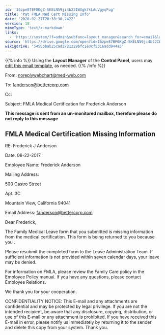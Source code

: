 ```yaml
---
id: '16zpe87BF0KgZ-SKELN59ji4b22IWXgk7kLAuVgyqPug'
title: 'Pat FMLA Med Cert Missing Info'
date: '2020-02-27T20:38:30.242Z'
version: 18
mimeType: 'text/x-markdown'
links:
  - 'https://system/?f=admin&subfunc=layout_manager&search_for=email&layout_search=Go&lv_layout_manager_limit=0&opp=edit&doc_type=EFMC&old_module=Email&old_name=Pat+FMLA+Med+Cert+Missing+Info&active=0'
source: 'https://drive.google.com/open?id=16zpe87BF0KgZ-SKELN59ji4b22IWXgk7kLAuVgyqPug'
wikigdrive: '5455bbab25cad2721229bfc1e0cf5316add944a5'
---
```

{{% info %}}
Using the **Layout Manager** of the **Control Panel**, users may [edit this email template](https://system/?f=admin&subfunc=layout_manager&search_for=email&layout_search=Go&lv_layout_manager_limit=0&opp=edit&doc_type=EFMC&old_module=Email&old_name=Pat+FMLA+Med+Cert+Missing+Info&active=0), as needed.
{{% /info %}}

From: noreplywebchart@med-web.com

To: fanderson@bettercorp.com

Cc:

Subject: FMLA Medical Certification for Frederick Anderson

****This message is sent from an un-monitored mailbox, therefore please do not reply to this message****

## FMLA Medical Certification Missing Information

RE: Frederick J Anderson

Date: 08-22-2017

Employee Name: Frederick Anderson

Mailing Address:

500 Castro Street

Apt. 3C

Mountain View, California 94041

Email Address: fanderson@bettercorp.com

Dear Frederick,

The Family Medical Leave form that you submitted is missing information from the medical certification. This form is being returned to you because you .

Please resubmit the completed form to the Leave Administration Team. If sufficient information is not provided within seven calendar days, your leave may be denied.

For information on FMLA, please review the Family Care policy in the Employee Policy manual. If you have any questions, please contact Employee Relations.

We thank you for your cooperation.

CONFIDENTIALITY NOTICE: This E-mail and any attachments are confidential and may be protected by legal privilege. If you are not the intended recipient, be aware that any disclosure, copying, distribution, or use of this E-mail or any attachment is prohibited. If you have received this E-mail in error, please notify us immediately by returning it to the sender and delete this copy from your system. Thank you.
